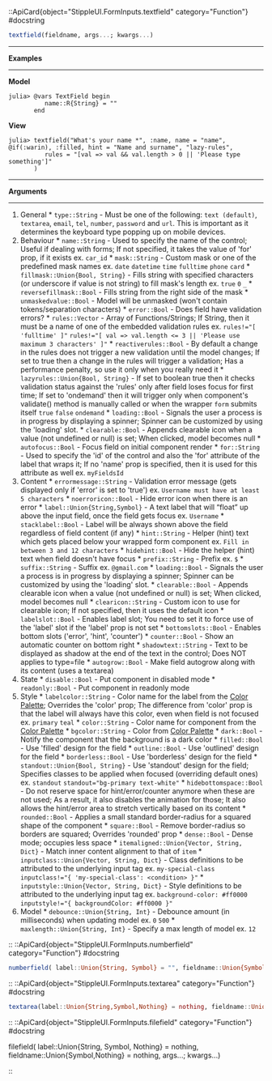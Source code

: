 

::ApiCard{object="StippleUI.FormInputs.textfield" category="Function"}
#docstring


```julia
textfield(fieldname, args...; kwargs...)
```

---

**Examples**

---

**Model**

```julia-repl
julia> @vars TextField begin
          name::R{String} = ""
       end
```

**View**

```julia-repl
julia> textfield("What's your name *", :name, name = "name", @if(:warin), :filled, hint = "Name and surname", "lazy-rules",
          rules = "[val => val && val.length > 0 || 'Please type something']"
       )
```

---

**Arguments**

---

1. General     * `type::String` - Must be one of the following: `text (default)`, `textarea`, `email`, `tel`, `number`, `password` and `url`. This is important as it determines the keyboard type popping up on mobile devices.
2. Behaviour     * `name::String` - Used to specify the name of the control; Useful if dealing with forms; If not specified, it takes the value of 'for' prop, if it exists ex. `car_id`     * `mask::String` - Custom mask or one of the predefined mask names ex. `date` `datetime` `time` `fulltime` `phone` `card`     * `fillmask::Union{Bool, String}` - Fills string with specified characters (or underscore if value is not string) to fill mask's length ex. `true` `0` `_`     * `reversefillmask::Bool` - Fills string from the right side of the mask     * `unmaskedvalue::Bool` - Model will be unmasked (won't contain tokens/separation characters)     * `error::Bool` - Does field have validation errors?     * `rules::Vector` - Array of Functions/Strings; If String, then it must be a name of one of the embedded validation rules ex. `rules!="[ 'fulltime' ]"` `rules!="[ val => val.length <= 3 || 'Please use maximum 3 characters' ]"`     * `reactiverules::Bool` - By default a change in the rules does not trigger a new validation until the model changes; If set to true then a change in the rules will trigger a validation; Has a performance penalty, so use it only when you really need it     * `lazyrules::Union{Bool, String}` - If set to boolean true then it checks validation status against the 'rules' only after field loses focus for first time; If set to 'ondemand' then it will trigger only when component's validate() method is manually called or when the wrapper `form` submits itself `true` `false` `ondemand`     * `loading::Bool` - Signals the user a process is in progress by displaying a spinner; Spinner can be customized by using the 'loading' slot.     * `clearable::Bool` - Appends clearable icon when a value (not undefined or null) is set; When clicked, model becomes null     * `autofocus::Bool` - Focus field on initial component render     * `for::String` - Used to specify the 'id' of the control and also the 'for' attribute of the label that wraps it; If no 'name' prop is specified, then it is used for this attribute as well ex. `myFieldsId`
3. Content     * `errormessage::String` - Validation error message (gets displayed only if 'error' is set to 'true') ex. `Username must have at least 5 characters`     * `noerroricon::Bool` - Hide error icon when there is an error     * `label::Union{String,Symbol}` - A text label that will “float” up above the input field, once the field gets focus ex. `Username`     * `stacklabel::Bool` - Label will be always shown above the field regardless of field content (if any)     * `hint::String` - Helper (hint) text which gets placed below your wrapped form component ex. `Fill in between 3 and 12 characters`     * `hidehint::Bool` - Hide the helper (hint) text when field doesn't have focus     * `prefix::String` - Prefix ex. `$`     * `suffix::String` - Suffix ex. `@gmail.com`     * `loading::Bool` - Signals the user a process is in progress by displaying a spinner; Spinner can be customized by using the 'loading' slot.     * `clearable::Bool` - Appends clearable icon when a value (not undefined or null) is set; When clicked, model becomes null     * `clearicon::String` - Custom icon to use for clearable icon; If not specified, then it uses the default icon     * `labelslot::Bool` - Enables label slot; You need to set it to force use of the 'label' slot if the 'label' prop is not set     * `bottomslots::Bool` - Enables bottom slots ('error', 'hint', 'counter')     * `counter::Bool` - Show an automatic counter on bottom right     * `shadowtext::String` - Text to be displayed as shadow at the end of the text in the control; Does NOT applies to type=file     * `autogrow::Bool` - Make field autogrow along with its content (uses a textarea)
4. State     * `disable::Bool` - Put component in disabled mode     * `readonly::Bool` - Put component in readonly mode
5. Style     * `labelcolor::String` - Color name for the label from the [Color Palette](https://quasar.dev/style/color-palette); Overrides the 'color' prop; The difference from 'color' prop is that the label will always have this color, even when field is not focused ex. `primary` `teal`     * `color::String` - Color name for component from the [Color Palette](https://quasar.dev/style/color-palette)     * `bgcolor::String` - Color from [Color Palette](https://quasar.dev/style/color-palette)     * `dark::Bool` - Notify the component that the background is a dark color     * `filled::Bool` - Use 'filled' design for the field     * `outline::Bool` - Use 'outlined' design for the field     * `borderless::Bool` - Use 'borderless' design for the field     * `standout::Union{Bool, String}` - Use 'standout' design for the field; Specifies classes to be applied when focused (overriding default ones) ex. `standout` `standout="bg-primary text-white"`     * `hidebottomspace::Bool` - Do not reserve space for hint/error/counter anymore when these are not used; As a result, it also disables the animation for those; It also allows the hint/error area to stretch vertically based on its content     * `rounded::Bool` - Applies a small standard border-radius for a squared shape of the component     * `square::Bool` - Remove border-radius so borders are squared; Overrides 'rounded' prop     * `dense::Bool` - Dense mode; occupies less space     * `itemaligned::Union{Vector, String, Dict}` - Match inner content alignment to that of `item`     * `inputclass::Union{Vector, String, Dict}` - Class definitions to be attributed to the underlying input tag ex. `my-special-class` `inputclass!="{ 'my-special-class': <condition> }"`     * `inputstyle::Union{Vector, String, Dict}` - Style definitions to be attributed to the underlying input tag ex. `background-color: #ff0000` `inputstyle!="{ backgroundColor: #ff0000 }"`
6. Model     * `debounce::Union{String, Int}` - Debounce amount (in milliseconds) when updating model ex. `0` `500`     * `maxlength::Union{String, Int}` - Specify a max length of model ex. `12`

::
::ApiCard{object="StippleUI.FormInputs.numberfield" category="Function"}
#docstring


```julia
numberfield( label::Union{String, Symbol} = "", fieldname::Union{Symbol,Nothing} = nothing, args...; content::Union{String,Vector,Function} = "", kwargs...)
```

::
::ApiCard{object="StippleUI.FormInputs.textarea" category="Function"}
#docstring


```julia
textarea(label::Union{String,Symbol,Nothing} = nothing, fieldname::Union{Symbol,Nothing} = nothing, args...; content::Union{String,Vector,Function} = "", kwargs...)
```

::
::ApiCard{object="StippleUI.FormInputs.filefield" category="Function"}
#docstring


filefield( label::Union{String, Symbol, Nothing} = nothing, fieldname::Union{Symbol,Nothing} = nothing, args...; kwargs...)

::
